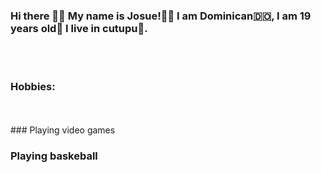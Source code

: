 ### Hi there 👋🏼  My name is Josue!👦🏽 I am Dominican🇩🇴, I am 19 years old🎂 I live in cutupu🌆.
<br> <br>
### Hobbies:
<br>
<br>
### Playing video games

### Playing baskeball

